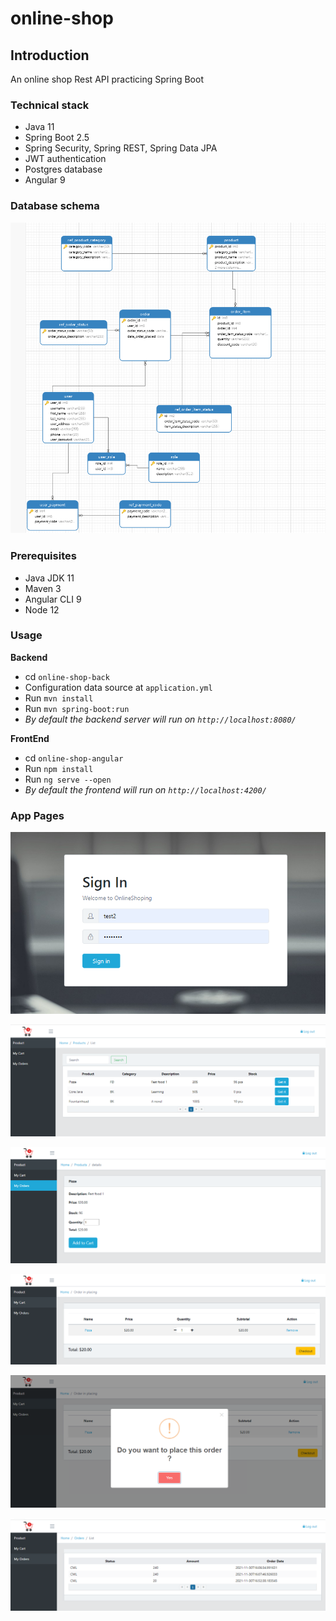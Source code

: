 # online-shop

## Introduction
An online shop Rest API practicing Spring Boot
### Technical stack
- Java 11
- Spring Boot 2.5
- Spring Security, Spring REST, Spring Data JPA
- JWT authentication
- Postgres database
- Angular 9

### Database schema
![Database schema](db-schema.PNG)

### Prerequisites
- Java JDK 11
- Maven 3
- Angular CLI 9
- Node 12

### Usage

__Backend__

- cd `online-shop-back`
- Configuration data source at `application.yml`
- Run `mvn install`
- Run `mvn spring-boot:run`
- _By default the backend server will run on `http://localhost:8080/`_

__FrontEnd__

- cd `online-shop-angular`
- Run `npm install`
- Run `ng serve --open`
- _By default the frontend will run on `http://localhost:4200/`_

### App Pages

![Login page](login-page.PNG)

![Login page](product-page.PNG)

![Login page](product-item-page.PNG)

![Login page](cart-page.PNG)

![Login page](cart-page-confirm.PNG)

![Login page](order-page.PNG)
